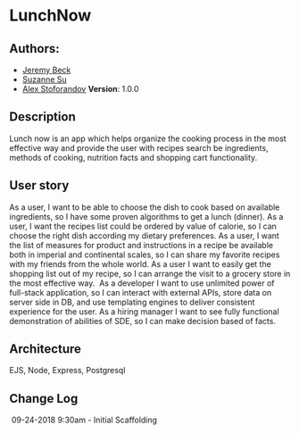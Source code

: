 # LunchNow
## Authors: 
* [Jeremy Beck](https://github.com/mtncrawler/)
* [Suzanne Su](https://github.com/tiramisuzie/)
* [Alex Stoforandov](https://github.com/al1s/)
​
**Version**: 1.0.0
​
## Description
Lunch now is an app which helps organize the cooking process in the most effective way and provide the user with recipes search be ingredients, methods of cooking, nutrition facts and shopping cart functionality.
​
## User story
As a user, I want to be able to choose the dish to cook based on available ingredients, so I have some proven algorithms to get a lunch (dinner).
As a user, I want the recipes list could be ordered by value of calorie, so I can choose the right dish according my dietary preferences.
As a user, I want the list of measures for product and instructions in a recipe be available both in imperial and continental scales, so I can share my favorite recipes with my friends from the whole world.
As a user I want to easily get the shopping list out of my recipe, so I can arrange the visit to a grocery store in the most effective way.
​
As a developer I want to use unlimited power of full-stack application, so I can interact with external APIs, store data on server side in DB, and use templating engines to deliver consistent experience for the user.
As a hiring manager I want to see fully functional demonstration of abilities of SDE, so I can make decision based of facts.
​
## Architecture
EJS, Node, Express, Postgresql
​
## Change Log
​
09-24-2018 9:30am - Initial Scaffolding